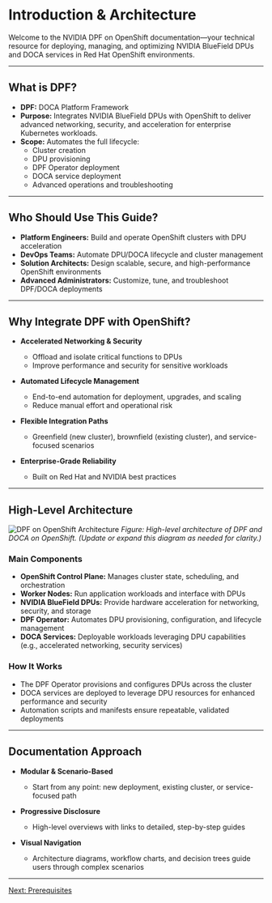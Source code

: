 # Introduction & Architecture

Welcome to the NVIDIA DPF on OpenShift documentation—your technical resource for deploying, managing, and optimizing NVIDIA BlueField DPUs and DOCA services in Red Hat OpenShift environments.

---

## What is DPF?

- **DPF:** DOCA Platform Framework
- **Purpose:** Integrates NVIDIA BlueField DPUs with OpenShift to deliver advanced networking, security, and acceleration for enterprise Kubernetes workloads.
- **Scope:** Automates the full lifecycle:
    - Cluster creation
    - DPU provisioning
    - DPF Operator deployment
    - DOCA service deployment
    - Advanced operations and troubleshooting

---

## Who Should Use This Guide?
- **Platform Engineers:** Build and operate OpenShift clusters with DPU acceleration
- **DevOps Teams:** Automate DPU/DOCA lifecycle and cluster management
- **Solution Architects:** Design scalable, secure, and high-performance OpenShift environments
- **Advanced Administrators:** Customize, tune, and troubleshoot DPF/DOCA deployments

---

## Why Integrate DPF with OpenShift?

- **Accelerated Networking & Security**
    - Offload and isolate critical functions to DPUs
    - Improve performance and security for sensitive workloads

- **Automated Lifecycle Management**
    - End-to-end automation for deployment, upgrades, and scaling
    - Reduce manual effort and operational risk

- **Flexible Integration Paths**
    - Greenfield (new cluster), brownfield (existing cluster), and service-focused scenarios

- **Enterprise-Grade Reliability**
    - Built on Red Hat and NVIDIA best practices

---

## High-Level Architecture

![DPF on OpenShift Architecture](assets/architecture.png)
*Figure: High-level architecture of DPF and DOCA on OpenShift. (Update or expand this diagram as needed for clarity.)*

### Main Components
- **OpenShift Control Plane:** Manages cluster state, scheduling, and orchestration
- **Worker Nodes:** Run application workloads and interface with DPUs
- **NVIDIA BlueField DPUs:** Provide hardware acceleration for networking, security, and storage
- **DPF Operator:** Automates DPU provisioning, configuration, and lifecycle management
- **DOCA Services:** Deployable workloads leveraging DPU capabilities (e.g., accelerated networking, security services)

### How It Works
- The DPF Operator provisions and configures DPUs across the cluster
- DOCA services are deployed to leverage DPU resources for enhanced performance and security
- Automation scripts and manifests ensure repeatable, validated deployments

---

## Documentation Approach

- **Modular & Scenario-Based**
    - Start from any point: new deployment, existing cluster, or service-focused path

- **Progressive Disclosure**
    - High-level overviews with links to detailed, step-by-step guides

- **Visual Navigation**
    - Architecture diagrams, workflow charts, and decision trees guide users through complex scenarios

---

[Next: Prerequisites](prerequisites.md) 